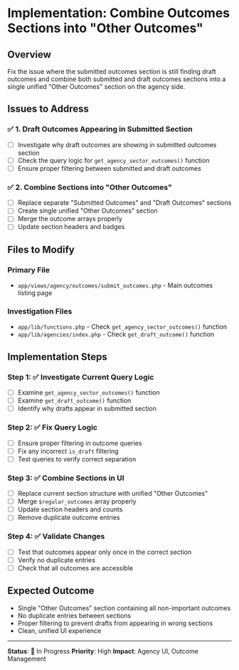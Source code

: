 # Implementation: Combine Outcomes Sections into "Other Outcomes"

## Overview
Fix the issue where the submitted outcomes section is still finding draft outcomes and combine both submitted and draft outcomes sections into a single unified "Other Outcomes" section on the agency side.

## Issues to Address

### ✅ 1. Draft Outcomes Appearing in Submitted Section
- [ ] Investigate why draft outcomes are showing in submitted outcomes section
- [ ] Check the query logic for `get_agency_sector_outcomes()` function
- [ ] Ensure proper filtering between submitted and draft outcomes

### ✅ 2. Combine Sections into "Other Outcomes"
- [ ] Replace separate "Submitted Outcomes" and "Draft Outcomes" sections
- [ ] Create single unified "Other Outcomes" section
- [ ] Merge the outcome arrays properly
- [ ] Update section headers and badges

## Files to Modify

### Primary File
- `app/views/agency/outcomes/submit_outcomes.php` - Main outcomes listing page

### Investigation Files
- `app/lib/functions.php` - Check `get_agency_sector_outcomes()` function
- `app/lib/agencies/index.php` - Check `get_draft_outcome()` function

## Implementation Steps

### Step 1: ✅ Investigate Current Query Logic
- [ ] Examine `get_agency_sector_outcomes()` function
- [ ] Examine `get_draft_outcome()` function
- [ ] Identify why drafts appear in submitted section

### Step 2: ✅ Fix Query Logic
- [ ] Ensure proper filtering in outcome queries
- [ ] Fix any incorrect `is_draft` filtering
- [ ] Test queries to verify correct separation

### Step 3: ✅ Combine Sections in UI
- [ ] Replace current section structure with unified "Other Outcomes"
- [ ] Merge `$regular_outcomes` array properly
- [ ] Update section headers and counts
- [ ] Remove duplicate outcome entries

### Step 4: ✅ Validate Changes
- [ ] Test that outcomes appear only once in the correct section
- [ ] Verify no duplicate entries
- [ ] Check that all outcomes are accessible

## Expected Outcome

- Single "Other Outcomes" section containing all non-important outcomes
- No duplicate entries between sections
- Proper filtering to prevent drafts from appearing in wrong sections
- Clean, unified UI experience

---
**Status**: 🚧 In Progress
**Priority**: High
**Impact**: Agency UI, Outcome Management
